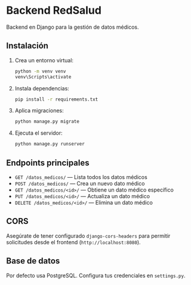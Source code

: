 # Backend RedSalud

Backend en Django para la gestión de datos médicos.

## Instalación

1. Crea un entorno virtual:
   ```sh
   python -m venv venv
   venv\Scripts\activate
   ```
2. Instala dependencias:
   ```sh
   pip install -r requirements.txt
   ```
3. Aplica migraciones:
   ```sh
   python manage.py migrate
   ```
4. Ejecuta el servidor:
   ```sh
   python manage.py runserver
   ```

## Endpoints principales

- `GET /datos_medicos/` — Lista todos los datos médicos
- `POST /datos_medicos/` — Crea un nuevo dato médico
- `GET /datos_medicos/<id>/` — Obtiene un dato médico específico
- `PUT /datos_medicos/<id>/` — Actualiza un dato médico
- `DELETE /datos_medicos/<id>/` — Elimina un dato médico

## CORS

Asegúrate de tener configurado `django-cors-headers` para permitir solicitudes desde el frontend (`http://localhost:8080`).

## Base de datos

Por defecto usa PostgreSQL. Configura tus credenciales en `settings.py`.